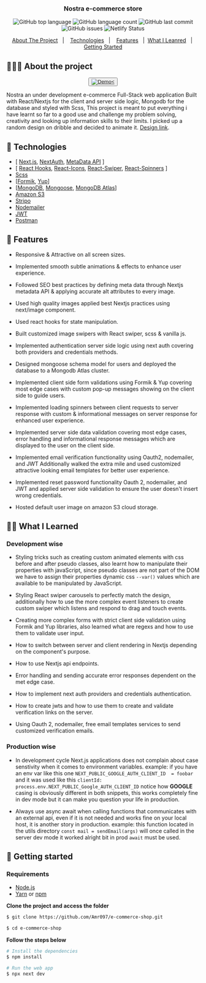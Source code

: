 <h3 align="center">
   Nostra e-commerce store
</h3>

<p align="center"></p>

<p align="center">
  <img alt="GitHub top language" src="https://img.shields.io/github/languages/top/Amr097/e-commerce-shop">

  <img alt="GitHub language count" src="https://img.shields.io/github/languages/count/Amr097/e-commerce-shop">

  <img alt="GitHub last commit" src="https://img.shields.io/github/last-commit/Amr097/e-commerce-shop">

  <img alt="GitHub issues" src="https://img.shields.io/github/issues/Amr097/e-commerce-shop">

  <img alt="Netlify Status" src="https://api.netlify.com/api/v1/badges/52a12327-6ea4-4a38-ba1c-7befa180c1cb/deploy-status">
</p>

<p align="center">
  <a href="#-about-the-project">About The Project</a>&nbsp;&nbsp;&nbsp;|&nbsp;&nbsp;&nbsp;
  <a href="#-technologies">Technologies</a>&nbsp;&nbsp;&nbsp;|&nbsp;&nbsp;&nbsp;
   <a href="#-features">Features</a>&nbsp;&nbsp;&nbsp;|&nbsp;
   <a href="#-what-i-learned">What I Leanred</a>&nbsp;&nbsp;&nbsp;|&nbsp;
  <a href="#-getting-started">Getting Started</a>
  
</p>

## 👨🏻‍💻 About the project

<p align="center">
  <button><a href="https://nostra-shop.netlify.app/"><img alt="Demo" src="![file_type_netlify_icon_130354](https://github.com/Amr097/e-commerce-shop/assets/127849429/c76427ed-1ae4-42e7-9e12-98b17899cf48" target="_blank"/><</a></button>

Nostra an under development e-commerce Full-Stack web application Built with React/Nextjs for the client and server side logic, Mongodb for the database and styled with Scss, This project is meant to put everything i have learnt so far to a good use and challenge my problem solving, creativity and looking up information skills to their limits. I picked up a random design on dribble and decided to animate it. [Design link](https://dribbble.com/shots/20743352-Fashion-E-commerce-Landing-Page).

## 🚀 Technologies

- [ [Next.js](), [NextAuth](), [MetaData API]() ]
- [ [React Hooks](), [React-Icons](), [React-Swiper](), [React-Spinners]() ]
- [Scss]()
- [[Formik](), [Yup]()]
- [[MongoDB](), [Mongoose](), [MongoDB Atlas]()]
- [Amazon S3]()
- [Stripo]()
- [Nodemailer]()
- [JWT]()
- [Postman]()

## 📜 Features

- Responsive & Attractive on all screen sizes.

- Implemented smooth subtle animations & effects to enhance user experience.

- Followed SEO best practices by defining meta data through Nextjs metadata API & applying accurate alt attributes to every image.

- Used high quality images applied best Nextjs practices using next/image component.

- Used react hooks for state manipulation.

- Built customized image swipers with React swiper, scss & vanilla js.

- Implemented authentication server side logic using next auth covering both providers and credentials methods.

- Designed mongoose schema model for users and deployed the database to a Mongodb Atlas cluster.

- Implemented client side form validations using Formik & Yup covering most edge cases with custom pop-up messages showing on the client side to guide users.

- Implemented loading spinners between client requests to server response with custom & informational messages on server response for enhanced user experience.

- Implemented server side data validation covering most edge cases, error handling and informational response messages which are displayed to the user on the client side.

- Implemented email verification functionality using Oauth2, nodemailer, and JWT Additionally walked the extra mile and used customized attractive looking email templates for better user experience.

- Implemented reset password functionality Oauth 2, nodemailer, and JWT and applied server side validation to ensure the user doesn't insert wrong credentials.

- Hosted default user image on amazon S3 cloud storage.

## ✍🏻 What I Learned

### Development wise

- Styling tricks such as creating custom animated elements with css before and after pseudo classes, also learnt how to manipulate their properties with javaScript, since pseudo classes are not part of the DOM we have to assign their properties dynamic css `--var()` values which are available to be manipulated by JavaScript.

- Styling React swiper carousels to perfectly match the design, additionally how to use the more complex event listeners to create custom swiper which listens and respond to drag and touch events.

- Creating more complex forms with strict client side validation using Formik and Yup libraries, also learned what are regexs and how to use them to validate user input.

- How to switch between server and client rendering in Nextjs depending on the component's purpose.

- How to use Nextjs api endpoints.

- Error handling and sending accurate error responses dependent on the met edge case.

- How to implement next auth providers and credentials authentication.

- How to create jwts and how to use them to create and validate verification links on the server.

- Using Oauth 2, nodemailer, free email templates services to send customized verification emails.

### Production wise

- In development cycle Next.js applications does not complain about case senstivity when it comes to environment variables. example: if you have an env var like this one `NEXT_PUBLIC_GOOGLE_AUTH_CLIENT_ID  = foobar` and it was used like this `clientId: process.env.NEXT_PUBLIC_Google_AUTH_CLIENT_ID` notice how **GOOGLE** casing is obviously different in both snippets, this works completely fine in dev mode but it can make you question your life in production.

- Always use async await when calling functions that communicates with an external api, even if it is not needed and works fine on your local host, it is another story in production. example: this function located in the utils directory `const mail = sendEmail(args)` will once called in the server dev mode it worked alright bit in prod `await` must be used.

## 🐢 Getting started

### Requirements

- [Node.js](https://nodejs.org/en/)
- [Yarn](https://classic.yarnpkg.com/) or [npm](https://www.npmjs.com/)

**Clone the project and access the folder**

```bash
$ git clone https://github.com/Amr097/e-commerce-shop.git

$ cd e-commerce-shop

```

**Follow the steps below**

```bash
# Install the dependencies
$ npm install

# Run the web app
$ npx next dev
```
